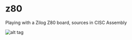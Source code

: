 # z80
Playing with a Zilog Z80 board, sources in CISC Assembly

![alt tag](https://upload.wikimedia.org/wikipedia/commons/1/19/Zilog_Z80.jpg)
